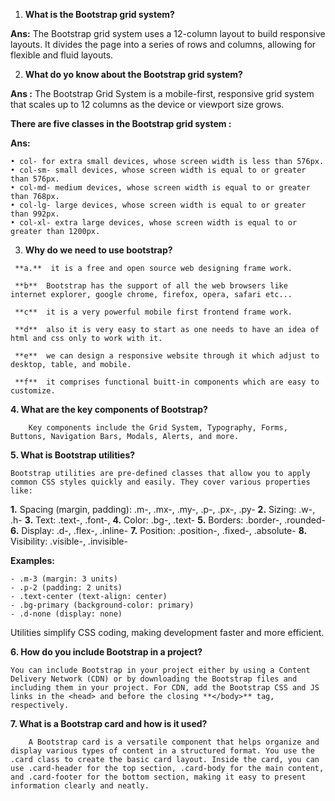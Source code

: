 1.  **What is the Bootstrap grid system?**

**Ans:**     The Bootstrap grid system uses a 12-column layout to build responsive layouts. It divides the page into a series of rows and columns, allowing for flexible and fluid layouts.

2.   **What do yo know about the Bootstrap grid system?**

**Ans :**  The Bootstrap Grid System is a mobile-first, responsive grid system that scales up to 12 columns as the device or viewport size grows.

**There are five classes in the Bootstrap grid system :**

**Ans:**

    • col- for extra small devices, whose screen width is less than 576px.
    • col-sm- small devices, whose screen width is equal to or greater than 576px.
    • col-md- medium devices, whose screen width is equal to or greater than 768px.
    • col-lg- large devices, whose screen width is equal to or greater than 992px.
    • col-xl- extra large devices, whose screen width is equal to or greater than 1200px.


3.    **Why do we need to use bootstrap?**
    
     **a.**  it is a free and open source web designing frame work.
     
     **b**  Bootstrap has the support of all the web browsers like internet explorer, google chrome, firefox, opera, safari etc...
     
     **c**  it is a very powerful mobile first frontend frame work.
     
     **d**  also it is very easy to start as one needs to have an idea of html and css only to work with it.
     
     **e**  we can design a responsive website through it which adjust to desktop, table, and mobile.
     
     **f**  it comprises functional buitt-in components which are easy to customize.      


**4. What are the key components of Bootstrap?**

        Key components include the Grid System, Typography, Forms, Buttons, Navigation Bars, Modals, Alerts, and more.

     
**5. What is Bootstrap utilities?**

    Bootstrap utilities are pre-defined classes that allow you to apply common CSS styles quickly and easily. They cover various properties like:

   **1.** Spacing (margin, padding): .m-, .mx-, .my-, .p-, .px-, .py-
   **2.** Sizing: .w-, .h-
   **3.** Text: .text-, .font-,
   **4.** Color: .bg-, .text-
   **5.** Borders: .border-, .rounded-
   **6.** Display: .d-, .flex-, .inline-
   **7.** Position: .position-, .fixed-, .absolute-
   **8.** Visibility: .visible-, .invisible-

  **Examples:**

    - .m-3 (margin: 3 units)
    - .p-2 (padding: 2 units)
    - .text-center (text-align: center)
    - .bg-primary (background-color: primary)
    - .d-none (display: none)

Utilities simplify CSS coding, making development faster and more efficient.  


**6. How do you include Bootstrap in a project?**

    You can include Bootstrap in your project either by using a Content Delivery Network (CDN) or by downloading the Bootstrap files and including them in your project. For CDN, add the Bootstrap CSS and JS links in the <head> and before the closing **</body>** tag, respectively.


 **7. What is a Bootstrap card and how is it used?**
        
        A Bootstrap card is a versatile component that helps organize and display various types of content in a structured format. You use the .card class to create the basic card layout. Inside the card, you can use .card-header for the top section, .card-body for the main content, and .card-footer for the bottom section, making it easy to present information clearly and neatly.   
